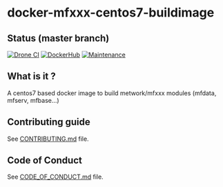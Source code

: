 # docker-mfxxx-centos7-buildimage

[//]: # (automatically generated from https://github.com/metwork-framework/resources/blob/master/cookiecutter/_%7B%7Bcookiecutter.repo%7D%7D/README.md)

## Status (master branch)
[![Drone CI](http://metwork-framework.org:8000/api/badges/metwork-framework/docker-mfxxx-centos7-buildimage/status.svg)](http://metwork-framework.org:8000/metwork-framework/docker-mfxxx-centos7-buildimage)
[![DockerHub](https://github.com/metwork-framework/resources/blob/master/badges/dockerhub_link.svg)](https://hub.docker.com/r/metwork/docker-mfxxx-centos7-buildimage/)
[![Maintenance](https://github.com/metwork-framework/resources/blob/master/badges/maintained.svg)]()

## What is it ?

A centos7 based docker image to build metwork/mfxxx modules (mfdata, mfserv, mfbase...)




## Contributing guide

See [CONTRIBUTING.md](CONTRIBUTING.md) file.



## Code of Conduct

See [CODE_OF_CONDUCT.md](CODE_OF_CONDUCT.md) file.


